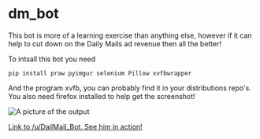 dm_bot
======

This bot is more of a learning exercise than anything else, however if it can help to cut down on the Daily Mails ad revenue then all the better!

To intsall this bot you need

    pip install praw pyimgur selenium Pillow xvfbwrapper
    
And the program xvfb, you can probably find it in your distributions repo's. You also need firefox installed to help get the screenshot!

![A picture of the output](http://i.imgur.com/gFrtGnb.png)

[Link to /u/DailMail_Bot. See him in action!](http://www.reddit.com/user/DailMail_Bot)
